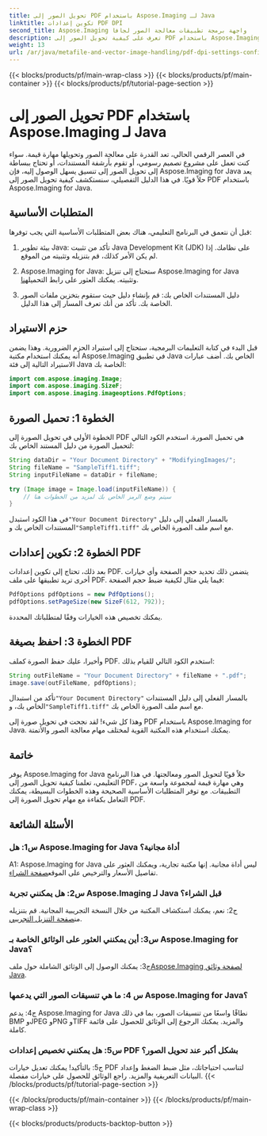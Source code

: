 ```yaml
---
title: تحويل الصور إلى PDF باستخدام Aspose.Imaging لـ Java
linktitle: تكوين إعدادات PDF DPI
second_title: Aspose.Imaging واجهة برمجة تطبيقات معالجة الصور لجافا
description: تعرف على كيفية تحويل الصور إلى PDF باستخدام Aspose.Imaging for Java. دليل خطوة بخطوة لمعالجة الصور بكفاءة.
weight: 13
url: /ar/java/metafile-and-vector-image-handling/pdf-dpi-settings-configuration/
---
```


{{< blocks/products/pf/main-wrap-class >}}
{{< blocks/products/pf/main-container >}}
{{< blocks/products/pf/tutorial-page-section >}}

# تحويل الصور إلى PDF باستخدام Aspose.Imaging لـ Java

في العصر الرقمي الحالي، تعد القدرة على معالجة الصور وتحويلها مهارة قيمة. سواء كنت تعمل على مشروع تصميم رسومي، أو تقوم بأرشفة المستندات، أو تحتاج ببساطة إلى تحويل الصور إلى تنسيق يسهل الوصول إليه، فإن Aspose.Imaging for Java يعد حلاً قويًا. في هذا الدليل التفصيلي، سنستكشف كيفية تحويل الصور إلى PDF باستخدام Aspose.Imaging for Java.

## المتطلبات الأساسية

قبل أن نتعمق في البرنامج التعليمي، هناك بعض المتطلبات الأساسية التي يجب توفرها:

1. بيئة تطوير Java: تأكد من تثبيت Java Development Kit (JDK) على نظامك. إذا لم يكن الأمر كذلك، قم بتنزيله وتثبيته من الموقع.

2.  Aspose.Imaging for Java: ستحتاج إلى تنزيل Aspose.Imaging for Java وتثبيته. يمكنك العثور على رابط التحميل[هنا](https://releases.aspose.com/imaging/java/).

3. دليل المستندات الخاص بك: قم بإنشاء دليل حيث ستقوم بتخزين ملفات الصور الخاصة بك. تأكد من أنك تعرف المسار إلى هذا الدليل.

## حزم الاستيراد

قبل البدء في كتابة التعليمات البرمجية، ستحتاج إلى استيراد الحزم الضرورية. وهذا يضمن أنه يمكنك استخدام مكتبة Aspose.Imaging في تطبيق Java الخاص بك. أضف عبارات الاستيراد التالية إلى فئة Java الخاصة بك:

```java
import com.aspose.imaging.Image;
import com.aspose.imaging.SizeF;
import com.aspose.imaging.imageoptions.PdfOptions;
```

## الخطوة 1: تحميل الصورة

الخطوة الأولى في تحويل الصورة إلى PDF هي تحميل الصورة. استخدم الكود التالي لتحميل الصورة من دليل المستند الخاص بك:

```java
String dataDir = "Your Document Directory" + "ModifyingImages/";
String fileName = "SampleTiff1.tiff";
String inputFileName = dataDir + fileName;

try (Image image = Image.load(inputFileName)) {
    // سيتم وضع الرمز الخاص بك لمزيد من الخطوات هنا
}
```

 في هذا الكود استبدل`"Your Document Directory"` بالمسار الفعلي إلى دليل المستندات الخاص بك و`"SampleTiff1.tiff"` مع اسم ملف الصورة الخاص بك.

## الخطوة 2: تكوين إعدادات PDF

بعد ذلك، تحتاج إلى تكوين إعدادات PDF. يتضمن ذلك تحديد حجم الصفحة وأي خيارات أخرى تريد تطبيقها على ملف PDF. فيما يلي مثال لكيفية ضبط حجم الصفحة:

```java
PdfOptions pdfOptions = new PdfOptions();
pdfOptions.setPageSize(new SizeF(612, 792));
```

يمكنك تخصيص هذه الخيارات وفقًا لمتطلباتك المحددة.

## الخطوة 3: احفظ بصيغة PDF

وأخيرا، عليك حفظ الصورة كملف PDF. استخدم الكود التالي للقيام بذلك:

```java
String outFileName = "Your Document Directory" + fileName + ".pdf";
image.save(outFileName, pdfOptions);
```

 تأكد من استبدال`"Your Document Directory"` بالمسار الفعلي إلى دليل المستندات الخاص بك، و`"SampleTiff1.tiff"` مع اسم ملف الصورة الخاص بك.

وهذا كل شيء! لقد نجحت في تحويل صورة إلى PDF باستخدام Aspose.Imaging for Java. يمكنك استخدام هذه المكتبة القوية لمختلف مهام معالجة الصور والأتمتة.

## خاتمة

يوفر Aspose.Imaging for Java حلاً قويًا لتحويل الصور ومعالجتها. في هذا البرنامج التعليمي، تعلمنا كيفية تحويل الصور إلى PDF، وهي مهارة قيمة لمجموعة واسعة من التطبيقات. مع توفر المتطلبات الأساسية الصحيحة وهذه الخطوات البسيطة، يمكنك التعامل بكفاءة مع مهام تحويل الصورة إلى PDF.

## الأسئلة الشائعة

### س1: هل Aspose.Imaging for Java أداة مجانية؟

A1: Aspose.Imaging for Java ليس أداة مجانية. إنها مكتبة تجارية، ويمكنك العثور على تفاصيل الأسعار والترخيص على الموقع[صفحة الشراء](https://purchase.aspose.com/buy).

### س2: هل يمكنني تجربة Aspose.Imaging لـ Java قبل الشراء؟

 ج2: نعم، يمكنك استكشاف المكتبة من خلال النسخة التجريبية المجانية. قم بتنزيله من[صفحة التنزيل التجريبي](https://releases.aspose.com/).

### س3: أين يمكنني العثور على الوثائق الخاصة بـ Aspose.Imaging for Java؟

 ج3: يمكنك الوصول إلى الوثائق الشاملة حول ملف[Aspose.Imaging لصفحة وثائق Java](https://reference.aspose.com/imaging/java/).

### س 4: ما هي تنسيقات الصور التي يدعمها Aspose.Imaging for Java؟

ج4: يدعم Aspose.Imaging for Java نطاقًا واسعًا من تنسيقات الصور، بما في ذلك BMP وJPEG وPNG وTIFF والمزيد. يمكنك الرجوع إلى الوثائق للحصول على قائمة كاملة.

### س5: هل يمكنني تخصيص إعدادات PDF بشكل أكبر عند تحويل الصور؟

ج5: بالتأكيد! يمكنك تعديل خيارات PDF لتناسب احتياجاتك، مثل ضبط الضغط وإعداد البيانات التعريفية والمزيد. راجع الوثائق للحصول على خيارات مفصلة.
{{< /blocks/products/pf/tutorial-page-section >}}

{{< /blocks/products/pf/main-container >}}
{{< /blocks/products/pf/main-wrap-class >}}

{{< blocks/products/products-backtop-button >}}

